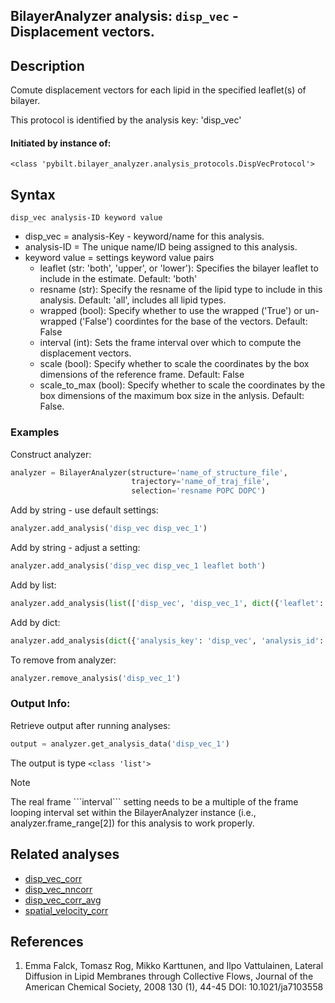 ## BilayerAnalyzer analysis: ```disp_vec``` - Displacement vectors.
 
## Description
 
Comute displacement vectors for each lipid in the specified
leaflet(s) of bilayer.

This protocol is identified by the analysis key: 'disp_vec'


#### Initiated by instance of:
 
    <class 'pybilt.bilayer_analyzer.analysis_protocols.DispVecProtocol'>

## Syntax

```
disp_vec analysis-ID keyword value
```
* disp_vec = analysis-Key - keyword/name for this analysis.
* analysis-ID = The unique name/ID being assigned to this analysis.
* keyword value = settings keyword value pairs 
    * leaflet (str: 'both', 'upper', or 'lower'): Specifies the bilayer leaflet to include in the estimate. Default: 'both'
    * resname (str): Specify the resname of the lipid type to include in this analysis. Default: 'all', includes all lipid types.
    * wrapped (bool): Specify whether to use the wrapped ('True') or un-wrapped ('False') coordintes for the base of the vectors. Default: False
    * interval (int): Sets the frame interval over which to compute the displacement vectors.
    * scale (bool): Specify whether to scale the coordinates by the box dimensions of the reference frame. Default: False
    * scale_to_max (bool): Specify whether to scale the coordinates by the box dimensions of the maximum box size in the anlysis. Default: False.

### Examples
Construct analyzer:
```python
analyzer = BilayerAnalyzer(structure='name_of_structure_file',
                           trajectory='name_of_traj_file',
                           selection='resname POPC DOPC')
```
 
Add by string - use default settings:
```python
analyzer.add_analysis('disp_vec disp_vec_1') 
```
 
Add by string - adjust a setting: 
```python
analyzer.add_analysis('disp_vec disp_vec_1 leaflet both')
```
 
Add by list:
```python
analyzer.add_analysis(list(['disp_vec', 'disp_vec_1', dict({'leaflet':'both'})]))
```
 
Add by dict: 
```python
analyzer.add_analysis(dict({'analysis_key': 'disp_vec', 'analysis_id': 'disp_vec_1','analysis_settings':dict({'leaflet':'both'})}))
```
 
To remove from analyzer: 
```python
analyzer.remove_analysis('disp_vec_1')
```
 
### Output Info:
Retrieve output after running analyses:
```python
output = analyzer.get_analysis_data('disp_vec_1')
```
 
The output is type ```<class 'list'>```
 
<div class="admonition note"> 
<p class="admonition-title">Note</p> 
<p> The real frame ```interval``` setting needs to be a multiple of the frame looping interval set within the BilayerAnalyzer instance (i.e., analyzer.frame_range[2]) for this analysis to work properly.  </p> 
</div> 
 
## Related analyses
* [disp_vec_corr](disp_vec_corr.html)
* [disp_vec_nncorr](disp_vec_nncorr.html)
* [disp_vec_corr_avg](disp_vec_corr_avg.html)
* [spatial_velocity_corr](spatial_velocity_corr.html)

## References

1. Emma Falck, Tomasz Rog, Mikko Karttunen, and Ilpo Vattulainen,
Lateral Diffusion in Lipid Membranes through Collective Flows,
Journal of the American Chemical Society, 2008 130 (1), 44-45
DOI: 10.1021/ja7103558
